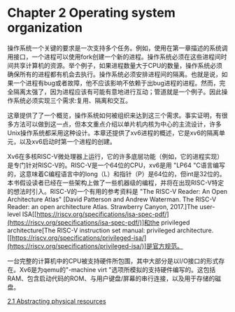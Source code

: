 # Chapter 2 Operating system organization

操作系统一个关键的要求是一次支持多个任务。例如，使用在第一章描述的系统调用接口，一个进程可以使用fork创建一个新的进程。操作系统必须在这些进程间时间共享计算机的资源。举个例子，如果进程数量大于CPU的数量，操作系统必须确保所有的进程都有机会去执行。操作系统必须安排进程间的隔离。也就是说，如果一个进程有bug或者故障，他不应该影响不依赖于出bug进程的进程。然而，完全隔离太强了，因为进程应该有可能有意地进行互动；管道就是一个例子。因此操作系统必须实现三个需求:复用、隔离和交互。

这章提供了了一个概览，操作系统如何被组织来达到这三个需求。事实证明，有很多方法可以做到这一点，但本文重点介绍以单片机内核为中心的主流设计，许多Unix操作系统都采用这种设计。本章还提供了xv6进程的概述，它是xv6的隔离单元，以及xv6启动时第一个进程的创建。

Xv6在多核RISC-V微处理器上运行，它的许多底层功能（例如，它的进程实现）是专门针对RISC-V的。RISC-V是一个64位的CPU，xv6是用 "LP64 "C语言编写的，这意味着C编程语言中的long（L）和指针（P）是64位的，但int是32位的。本书假设读者已经在一些架构上做了一些机器级的编程，并将在出现RISC-V特定的想法时引入。RISC-V的一个有用的参考资料是 "The RISC-V Reader: An Open Architecture Atlas" [David Patterson and Andrew Waterman. The RISC-V Reader: an open architecture Atlas. Strawberry Canyon, 2017.]The user-level ISA[[https://riscv.org/specifications/isa-spec-pdf/](https://riscv.org/specifications/isa-spec-pdf/)]和the privileged architecture[The RISC-V instruction set manual: privileged architecture. [[https://riscv.org/specifications/privileged-isa/](https://riscv.org/specifications/privileged-isa/)]是官方规范。

一台完整的计算机中的CPU被支持硬件所包围，其中大部分是以I/O接口的形式存在。Xv6是为qemu的"-machine virt "选项所模拟的支持硬件编写的。这包括RAM、包含启动代码的ROM、与用户键盘/屏幕的串行连接，以及用于存储的磁盘。

[2.1 Abstracting physical resources](/2-1%20Abstracting%20physical%20resources.md)
